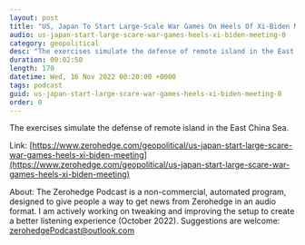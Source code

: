 ```yaml
---
layout: post
title: "US, Japan To Start Large-Scale War Games On Heels Of Xi-Biden Meeting"
audio: us-japan-start-large-scare-war-games-heels-xi-biden-meeting-0
category: geopolitical
desc: "The exercises simulate the defense of remote island in the East China Sea."
duration: 00:02:50
length: 170
datetime: Wed, 16 Nov 2022 00:20:00 +0000
tags: podcast
guid: us-japan-start-large-scare-war-games-heels-xi-biden-meeting-0
order: 0
---
```

The exercises simulate the defense of remote island in the East China Sea.

Link: [https://www.zerohedge.com/geopolitical/us-japan-start-large-scare-war-games-heels-xi-biden-meeting](https://www.zerohedge.com/geopolitical/us-japan-start-large-scare-war-games-heels-xi-biden-meeting)

About: The Zerohedge Podcast is a non-commercial, automated program, designed to give people a way to get news from Zerohedge in an audio format.  I am actively working on tweaking and improving the setup to create a better listening experience (October 2022).  Suggestions are welcome: [zerohedgePodcast@outlook.com](mailto:zerohedgePodcast@outlook.com)